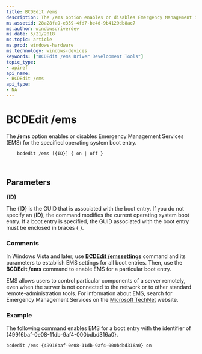 ```yaml
---
title: BCDEdit /ems
description: The /ems option enables or disables Emergency Management Services (EMS) for the specified operating system boot entry.
ms.assetid: 28a28fa9-e359-4fd7-be4d-9b4129db8ac7
ms.author: windowsdriverdev
ms.date: 5/21/2018
ms.topic: article
ms.prod: windows-hardware
ms.technology: windows-devices
keywords: ["BCDEdit /ems Driver Development Tools"]
topic_type:
- apiref
api_name:
- BCDEdit /ems
api_type:
- NA
---
```


BCDEdit /ems
============

The **/ems** option enables or disables Emergency Management Services (EMS) for the specified operating system boot entry.

``` syntax
    bcdedit /ems [{ID}] { on | off } 

   
```

Parameters
----------

<strong>{ID}</strong>   

The {**ID**} is the GUID that is associated with the boot entry. If you do not specify an {**ID**}, the command modifies the current operating system boot entry. If a boot entry is specified, the GUID associated with the boot entry must be enclosed in braces { }.

### Comments

In Windows Vista and later, use [**BCDEdit /emssettings**](bcdedit--emssettings.md) command and its parameters to establish EMS settings for all boot entries. Then, use the **BCDEdit /ems** command to enable EMS for a particular boot entry.

EMS allows users to control particular components of a server remotely, even when the server is not connected to the network or to other standard remote-administration tools. For information about EMS, search for Emergency Management Services on the [Microsoft TechNet](http://go.microsoft.com/fwlink/p/?linkid=10111) website.

### Example

The following command enables EMS for a boot entry with the identifier of {49916baf-0e08-11db-9af4-000bdbd316a0}.

```
bcdedit /ems {49916baf-0e08-11db-9af4-000bdbd316a0} on
```

 

 





